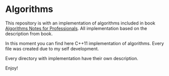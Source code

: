 # Algorithms
This repository is with an implementation of algorithms included in book
[Algorithms Notes for Professionals](https://goalkicker.com/AlgorithmsBook/).
All implementation based on the description from book.  

In this moment you can find here C++11 implementation of algorithms.
Every file was created due to my self development.

Every directory with implementation have their own description.

Enjoy! 
